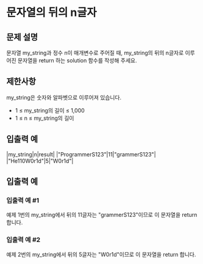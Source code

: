 # 문자열의 뒤의 n글자


## 문제 설명
문자열 my_string과 정수 n이 매개변수로 주어질 때, my_string의 뒤의 n글자로 이루어진 문자열을 return 하는 solution 함수를 작성해 주세요.

## 제한사항
my_string은 숫자와 알파벳으로 이루어져 있습니다.
- 1 ≤ my_string의 길이 ≤ 1,000
- 1 ≤ n ≤ my_string의 길이

## 입출력 예
|my_string|n|result|
|"ProgrammerS123"|11|"grammerS123"|
|"He110W0r1d"|5|"W0r1d"|

## 입출력 예

### 입출력 예 #1
예제 1번의 my_string에서 뒤의 11글자는 "grammerS123"이므로 이 문자열을 return 합니다.

### 입출력 예 #2
예제 2번의 my_string에서 뒤의 5글자는 "W0r1d"이므로 이 문자열을 return 합니다.